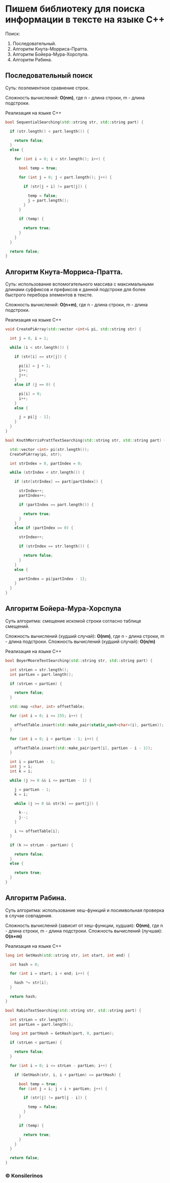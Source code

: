 # Пишем библиотеку для поиска информации в тексте на языке С++ 

Поиск:
1. Последовательный.
2. Алгоритм Кнута-Морриса-Пратта.
3. Алгоритм Бойера-Мура-Хорспула.
4. Алгоритм Рабина.

## Последовательный поиск

Суть: поэлементное сравнение строк.

Сложность вычислений: **O(nm)**, где n - длина строки, m - длина подстроки.

Реализация на языке С++

```C++
bool SequentialSearching(std::string str, std::string part) {

  if (str.length() < part.length()) {

    return false;
  }
  else {

    for (int i = 0; i < str.length(); i++) {

      bool temp = true;

      for (int j = 0; j < part.length(); j++) {

        if (str[j + i] != part[j]) {

          temp = false;
          j = part.length();
        }
      }

      if (temp) {

        return true;
      }
    }
  }

  return false;
}
```

## Алгоритм Кнута-Морриса-Пратта.

Суть: использование вспомогательного массива с максимальными длинами суффиксов и префиксов к данной подстроке для более быстрого перебора элементов в тексте.

Сложность вычислений: **O(n+m)**, где n - длина строки, m - длина подстроки.

Реализация на языке С++

```C++
void CreatePiArray(std::vector <int>& pi, std::string str) {

  int j = 0, i = 1;

  while (i < str.length()) {

    if (str[i] == str[j]) {

      pi[i] = j + 1;
      i++;
      j++;
    }
    else if (j == 0) {

      pi[i] = 0;
      i++;
    }
    else {

      j = pi[j - 1];
    }
  }
}
```

```C++
bool KnuthMorrisPrattTextSearching(std::string str, std::string part) {

  std::vector <int> pi(str.length());
  CreatePiArray(pi, str);

  int strIndex = 0, partIndex = 0;

  while (strIndex < str.length()) {

    if (str[strIndex] == part[partIndex]) {

      strIndex++;
      partIndex++;

      if (partIndex == part.length()) {

        return true;
      }
    }
    else if (partIndex == 0) {

      strIndex++;

      if (strIndex == str.length()) {

        return false;
      }
    }
    else {

      partIndex = pi[partIndex - 1];
    }
  }
}
```
## Алгоритм Бойера-Мура-Хорспула

Суть алгоритма: смещение искомой строки согласно таблице смещений.

Сложность вычислений (худший случай): **O(nm)**, где n - длина строки, m - длина подстроки.
Сложность вычислений (худший случай): **O(n/m)**

Реализация на языке С++
```C++
bool BoyerMooreTextSearching(std::string str, std::string part) {

  int strLen = str.length();
  int partLen = part.length();

  if (strLen < partLen) {

    return false;
  }

  std::map <char, int> offsetTable;

  for (int i = 0; i <= 255; i++) {

    offsetTable.insert(std::make_pair(static_cast<char>(i), partLen));
  }

  for (int i = 0; i < partLen - 1; i++) {

    offsetTable.insert(std::make_pair(part[i], partLen - i - 1));
  }

  int i = partLen - 1;
  int j = i;
  int k = i;

  while (j >= 0 && i <= partLen - 1) {

    j = partLen - 1;
    k = i;

    while (j >= 0 && str[k] == part[j]) {

      k--;
      j--;
    }

    i += offsetTable[i];
  }

  if (k >= strLen - partLen) {

    return false;
  }
  else {

    return true;
  }
}
```

## Алгоритм Рабина.

Суть алгоритма: использование хеш-функций и посимвольная проверка в случае совпадения.

Сложность вычислений (зависит от хеш-функции, худшая): **O(nm)**, где n - длина строки, m - длина подстроки.
Сложность вычислений (лучшая): **O(n+m)**

Реализация на языке С++

```C++
long int GetHash(std::string str, int start, int end) {

  int hash = 0;

  for (int i = start; i < end; i++) {

    hash *= str[i];
  }

  return hash;
}
```

```C++
bool RabinTextSearching(std::string str, std::string part) {

  int strLen = str.length();
  int partLen = part.length();

  long int partHash = GetHash(part, 0, partLen);

  if (strLen < partLen) {

    return false;
  }

  for (int i = 0; i <= strLen - partLen; i++) {

    if (GetHash(str, i, i + partLen) == partHash) {

      bool temp = true;
      for (int j = i; j < i + partLen; j++) {

        if (str[j] != part[j - i]) {

          temp = false;
        }
      }

      if (temp) {

        return true;
      }
    }
  }

  return false;
}
```

### ©️ Konsilerinos
